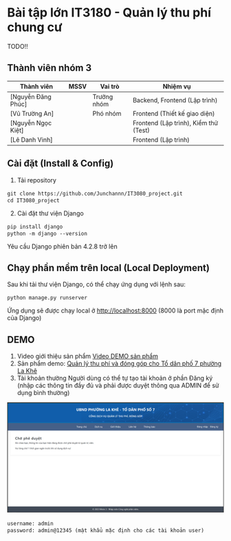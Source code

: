 # Bài tập lớn IT3180 - Quản lý thu phí chung cư
TODO!!

## Thành viên nhóm 3
| Thành viên                                        | MSSV     | Vai trò     | Nhiệm vụ                              |
| ------------------------------------------------- | -------- | ----------- | ------------------------------------- |
| [Nguyễn Đăng Phúc]  |  | Trưởng nhóm | Backend, Frontend (Lập trình)         |
| [Vũ Trường An]       |  | Phó nhóm    | Frontend (Thiết kế giao diện)         |
| [Nguyễn Ngọc Kiệt]   |  |             | Frontend (Lập trình), Kiểm thử (Test) |
| [Lê Danh Vinh] |  |             | Frontend (Lập trình)                  |
## Cài đặt (Install & Config)
1. Tải repository
```
git clone https://github.com/Junchannn/IT3080_project.git
cd IT3080_project
```
2. Cài đặt thư viện Django
```
pip install django
python -m django --version
```
Yêu cầu Django phiên bản 4.2.8 trở lên

## Chạy phần mềm trên local (Local Deployment)
Sau khi tải thư viện Django, có thể chạy ứng dụng với lệnh sau:
```
python manage.py runserver
```
Ứng dụng sẽ được chạy local ở [http://localhost:8000](http://localhost:8000) (8000 là port mặc định của Django)

## DEMO 
1. Video giới thiệu sản phẩm [Video DEMO sản phẩm](https://youtu.be/FBIR0gkvZ9A)
2. Sản phẩm demo: [Quản lý thu phí và đóng góp cho Tổ dân phố 7 phường La Khê](https://projectnmcnpm-soict.glitch.me/)
3. Tài khoản thường
Người dùng có thể tự tạo tài khoản ở phần Đăng ký (nhập các thông tin đầy đủ và phải được duyệt thông qua ADMIN để sử dụng bình thường)

![](images/wait.png)


```
username: admin
password: admin@12345 (mật khẩu mặc định cho các tài khoản user)
```


